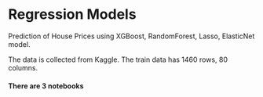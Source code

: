 # Regression Models
Prediction of House Prices using XGBoost, RandomForest, Lasso, ElasticNet model.

The data is collected from Kaggle. The train data has 1460 rows, 80 columns.

#### There are 3 notebooks


